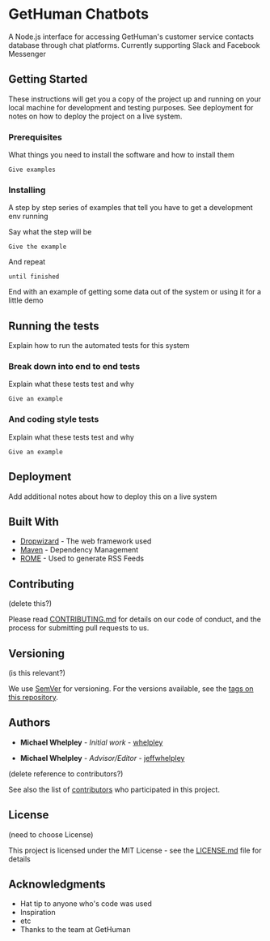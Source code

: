 # GetHuman Chatbots

A Node.js interface for accessing GetHuman's customer service contacts database through chat platforms. Currently supporting Slack and Facebook Messenger

## Getting Started

These instructions will get you a copy of the project up and running on your local machine for development and testing purposes. See deployment for notes on how to deploy the project on a live system.

### Prerequisites

What things you need to install the software and how to install them

```
Give examples
```

### Installing

A step by step series of examples that tell you have to get a development env running

Say what the step will be

```
Give the example
```

And repeat

```
until finished
```

End with an example of getting some data out of the system or using it for a little demo

## Running the tests

Explain how to run the automated tests for this system

### Break down into end to end tests

Explain what these tests test and why

```
Give an example
```

### And coding style tests

Explain what these tests test and why

```
Give an example
```

## Deployment

Add additional notes about how to deploy this on a live system

## Built With

* [Dropwizard](http://www.dropwizard.io/1.0.2/docs/) - The web framework used
* [Maven](https://maven.apache.org/) - Dependency Management
* [ROME](https://rometools.github.io/rome/) - Used to generate RSS Feeds

## Contributing

(delete this?)

Please read [CONTRIBUTING.md](https://gist.github.com/PurpleBooth/b24679402957c63ec426) for details on our code of conduct, and the process for submitting pull requests to us.

## Versioning

(is this relevant?)

We use [SemVer](http://semver.org/) for versioning. For the versions available, see the [tags on this repository](https://github.com/your/project/tags).

## Authors

* **Michael Whelpley** - *Initial work* - [whelpley](https://github.com/whelpley)

* **Michael Whelpley** - *Advisor/Editor* - [jeffwhelpley](https://github.com/jeffwhelpley)

(delete reference to contributors?)

See also the list of [contributors](https://github.com/your/project/contributors) who participated in this project.

## License

(need to choose License)

This project is licensed under the MIT License - see the [LICENSE.md](LICENSE.md) file for details

## Acknowledgments


* Hat tip to anyone who's code was used
* Inspiration
* etc
* Thanks to the team at GetHuman
